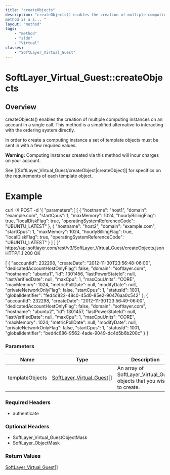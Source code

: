 ```yaml
---
title: "createObjects"
description: "createObjects() enables the creation of multiple computing instances on an account in a single call. This 
method is a s... "
layout: "method"
tags:
    - "method"
    - "sldn"
    - "Virtual"
classes:
    - "SoftLayer_Virtual_Guest"
---
```

# SoftLayer_Virtual_Guest::createObjects
## Overview 

createObjects() enables the creation of multiple computing instances on an account in a single call. This 
method is a simplified alternative to interacting with the ordering system directly. 


In order to create a computing instance a set of template objects must be sent in with a few required 
values. 


<b>Warning:</b> Computing instances created via this method will incur charges on your account. 


See [[SoftLayer_Virtual_Guest/createObject|createObject]] for specifics on the requirements of each template object. 


<h1>Example</h1> 
<http title="Request">curl -X POST -d '{ 
 "parameters":[ 
     [ 
         { 
             "hostname": "host1", 
             "domain": "example.com", 
             "startCpus": 1, 
             "maxMemory": 1024, 
             "hourlyBillingFlag": true, 
             "localDiskFlag": true, 
             "operatingSystemReferenceCode": "UBUNTU_LATEST" 
         }, 
         { 
             "hostname": "host2", 
             "domain": "example.com", 
             "startCpus": 1, 
             "maxMemory": 1024, 
             "hourlyBillingFlag": true, 
             "localDiskFlag": true, 
             "operatingSystemReferenceCode": "UBUNTU_LATEST" 
         } 
     ] 
 ] 
}' https://api.softlayer.com/rest/v3/SoftLayer_Virtual_Guest/createObjects.json 
</http> 
<http title="Response">HTTP/1.1 200 OK 


[ 
    { 
        "accountId": 232298, 
        "createDate": "2012-11-30T23:56:48-06:00", 
        "dedicatedAccountHostOnlyFlag": false, 
        "domain": "softlayer.com", 
        "hostname": "ubuntu1", 
        "id": 1301456, 
        "lastPowerStateId": null, 
        "lastVerifiedDate": null, 
        "maxCpu": 1, 
        "maxCpuUnits": "CORE", 
        "maxMemory": 1024, 
        "metricPollDate": null, 
        "modifyDate": null, 
        "privateNetworkOnlyFlag": false, 
        "startCpus": 1, 
        "statusId": 1001, 
        "globalIdentifier": "fed4c822-48c0-45d0-85e2-90476aa0c542" 
    }, 
    { 
        "accountId": 232298, 
        "createDate": "2012-11-30T23:56:49-06:00", 
        "dedicatedAccountHostOnlyFlag": false, 
        "domain": "softlayer.com", 
        "hostname": "ubuntu2", 
        "id": 1301457, 
        "lastPowerStateId": null, 
        "lastVerifiedDate": null, 
        "maxCpu": 1, 
        "maxCpuUnits": "CORE", 
        "maxMemory": 1024, 
        "metricPollDate": null, 
        "modifyDate": null, 
        "privateNetworkOnlyFlag": false, 
        "startCpus": 1, 
        "statusId": 1001, 
        "globalIdentifier": "bed4c686-9562-4ade-9049-dc4d5b6b200c" 
    } 
] 
</http> 

### Parameters 
|Name | Type | Description |
| --- | --- | --- |
|templateObjects| <a href='/reference/datatypes/SoftLayer_Virtual_Guest'>SoftLayer_Virtual_Guest[] </a>| An array of SoftLayer_Virtual_Guest objects that you wish to create.|


### Required Headers
* authenticate

### Optional Headers
* SoftLayer_Virtual_GuestObjectMask
* SoftLayer_ObjectMask

### Return Values
<a href='/reference/datatypes/SoftLayer_Virtual_Guest'>SoftLayer_Virtual_Guest[] </a>
